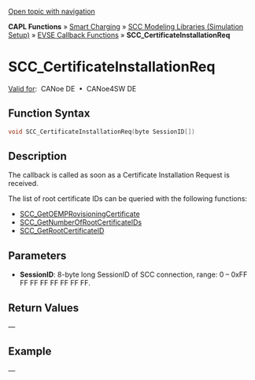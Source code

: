 [Open topic with navigation](../../../../../CANoeDEFamily.htm#Topics/CAPLFunctions/SmartCharging/Callbacks/CAPLfunctionSCCCertificateInstallationReq.md)

**CAPL Functions** » [Smart Charging](../CAPLFunctionsSmartChargingOverview.md) » [SCC Modeling Libraries (Simulation Setup)](../CAPLFunctionsSmartChargingOverview.md#BMNodeayerDLL) » [EVSE Callback Functions](../CAPLFunctionsSmartChargingOverview.md#CallbackEVSE) » **SCC_CertificateInstallationReq**

# SCC_CertificateInstallationReq

[Valid for](../../../Shared/FeatureAvailability.md):  CANoe DE  •  CANoe4SW DE

## Function Syntax

```c
void SCC_CertificateInstallationReq(byte SessionID[])
```

## Description

The callback is called as soon as a Certificate Installation Request is received.

The list of root certificate IDs can be queried with the following functions:

- [SCC_GetOEMPRovisioningCertificate](../Functions/CAPLfunctionSCCGetOEMPRovisioningCertificate.md)
- [SCC_GetNumberOfRootCertificateIDs](../Functions/CAPLfunctionSCCGetNumberOfRootCertificateIDs.md)
- [SCC_GetRootCertificateID](../Functions/CAPLfunctionSCCGetRootCertificateID.md)

## Parameters

- **SessionID**: 8-byte long SessionID of SCC connection, range: 0 – 0xFF FF FF FF FF FF FF FF.

## Return Values

—

## Example

—

